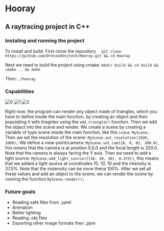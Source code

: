 ﻿# Hooray
## A raytracing project in C++
### Instaling and running the project
To install and build. First clone the repository
 `  git clone https://github.com/DressedVojtech/Hooray.git && cd Hooray`

Next we need to build the project using cmake:
`mkdir build && cd build && cmake .. && make`

Then:
`./hooray`

### Capabilities
![0](https://user-images.githubusercontent.com/66478269/214893704-b47e0952-edba-4953-b5a6-8d248b6d4f84.png)
![1](https://user-images.githubusercontent.com/66478269/214893709-85f4ca0b-b89c-46e7-9520-d35a7f33b3df.png)
![2](https://user-images.githubusercontent.com/66478269/214893713-a843f063-4be8-4f50-8840-b5315364a232.png)

Right now, the program can render any object made of triangles, which you have to define inside the main function, by creating an object and then populating it with triagnles using the `add_traingle()` function. Then we add the object into the scene and render.
We create a scene by creating a variable of type scene inside the main funciton, like this `scene MyScene;`.
Then we set the resolution of the scene: `MyScene.set_resolution(1920, 1080);`
We define a view-point/camera: `MyScene.set_cam({0, 0, 0}, 200.0)`, this means that the camera is at position 0,0,0 and the focal lenght is 200.0. Note that the camera is always facing the Y axis.
Then we need to add a light source: `MyScene.add_light_source({{10, 10, 10}, 0.375})`, this means that we added a light source at coordinates 10, 10, 10 and the intensity is 37.5%. Note that the instensity can be more thena 100%.
After we set all these values and add an object to the scene, we can render the scene by running the funciton `MyScene.render();`

### Future goals
- Reading safe files from .yaml
- Animation
- Better lighting
- Reading .obj files
- Exporting other image formats then .ppm
